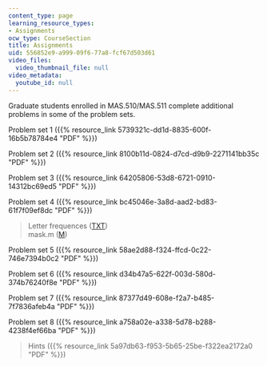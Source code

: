 ```yaml
---
content_type: page
learning_resource_types:
- Assignments
ocw_type: CourseSection
title: Assignments
uid: 556852e9-a999-09f6-77a8-fcf67d503d61
video_files:
  video_thumbnail_file: null
video_metadata:
  youtube_id: null
---
```


Graduate students enrolled in MAS.510/MAS.511 complete additional problems in some of the problem sets.

Problem set 1 ({{% resource_link 5739321c-dd1d-8835-600f-16b5b78784e4 "PDF" %}})

Problem set 2 ({{% resource_link 8100b11d-0824-d7cd-d9b9-2271141bb35c "PDF" %}})

Problem set 3 ({{% resource_link 64205806-53d8-6721-0910-14312bc69ed5 "PDF" %}})

Problem set 4 ({{% resource_link bc45046e-3a8d-aad2-bd83-61f7f09ef8dc "PDF" %}})

> Letter frequences ([TXT](/courses/media-arts-and-sciences/mas-160-signals-systems-and-information-for-media-technology-fall-2007/assignments/ps4_freq.txt))  
> mask.m ([M](/courses/media-arts-and-sciences/mas-160-signals-systems-and-information-for-media-technology-fall-2007/assignments/ps4_mask.m))

Problem set 5 ({{% resource_link 58ae2d88-f324-ffcd-0c22-746e7394b0c2 "PDF" %}})

Problem set 6 ({{% resource_link d34b47a5-622f-003d-580d-374b76240f8e "PDF" %}})

Problem set 7 ({{% resource_link 87377d49-608e-f2a7-b485-7f7836afeb4a "PDF" %}})

Problem set 8 ({{% resource_link a758a02e-a338-5d78-b288-4238f4ef66ba "PDF" %}})

> Hints ({{% resource_link 5a97db63-f953-5b65-25be-f322ea2172a0 "PDF" %}})